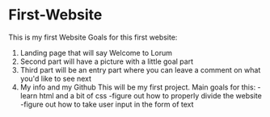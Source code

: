 # First-Website
This is my first Website
Goals for this first website:
  1. Landing page that will say Welcome to Lorum
  2. Second part will have a picture with a little goal part
  3. Third part will be an entry part where you can leave a
  comment on what you'd like to see next
  4. My info and my Github
This will be my first project. Main goals for this:
  -learn html and a bit of css
  -figure out how to properly divide the website
  -figure out how to take user input in the form of text